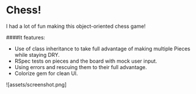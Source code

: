 # Chess!

I had a lot of fun making this object-oriented chess game!

####It features:
  - Use of class inheritance to take full advantage of making multiple Pieces while staying DRY.
  - RSpec tests on pieces and the board with mock user input.
  - Using errors and rescuing them to their full advantage.
  - Colorize gem for clean UI.

  ![assets/screenshot.png]
